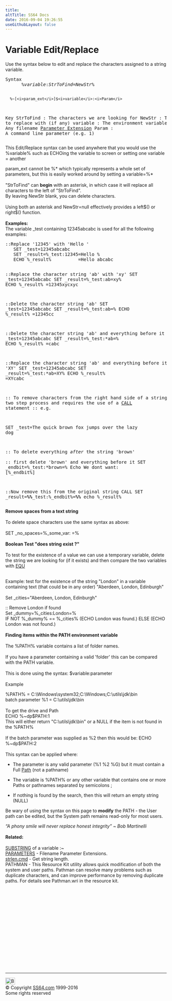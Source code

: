 ```yaml
---
title:
altTitle: SS64 Docs
date: 2016-09-04 19:26:55
useGithubLayout: false
---
```

<!-- #BeginLibraryItem "/Library/head_ntsyntax.lbi" --><!-- #EndLibraryItem --><h1>Variable Edit/Replace</h1>
<p>Use the syntax below to edit and replace the characters assigned to a string 
  variable.</p>
<pre>Syntax
      %<i>variable</i>:<i>StrToFind</i>=<i>NewStr</i>%

      %~[<i>param_ext</i>]$<i>variable</i>:<i>Param</i>

Key
   StrToFind    : The characters we are looking for
   NewStr       : The chars to replace with (if any)
   variable     : The environment variable
   param_ext    : Any filename <a href="syntax-args.html">Parameter Extension</a>
   Param        : A command line parameter (e.g. 1)</pre>
<p>This Edit/Replace syntax can be used anywhere that you would use the <span class="code">%variable%</span> such as ECHOing the variable to screen or setting one variable = another</p>
<p>param_ext cannot be<span class="code"> %* </span>which typically represents a whole set of parameters, but this is easily worked around by setting a variable<span class="code">=%*</span><br>
  <br>
"StrToFind" can <b>begin</b> with an asterisk, in which case it will replace 
  all characters to the left of "StrToFind". <br>
  By leaving <span class="code">NewStr</span> blank, you can  delete characters.<br>
  <br>
  Using both an asterisk and <span class="code">NewStr=null</span> effectively provides a left$() or right$() function.<br>
  <br>
<b>Examples:<br>
</b>The variable <span class="code">_test</span> containing <span class="code">12345abcabc</span> is
used for all the following examples: </p>
<pre>::Replace '12345' with 'Hello '
   SET _test=<span class="code">12345abcabc</span>
   SET _result=%_test:12345=Hello %
   ECHO %_result%          =<span class="code">Hello abcabc</span>

::Replace the character string 'ab' with 'xy'
   SET _test=<span class="code">12345abcabc</span>
   SET _result=%_test:ab=xy%
   ECHO %_result%          =<span class="code">12345xycxyc</span>

::Delete the character string 'ab'
   SET _test=<span class="code">12345abcabc</span>
   SET _result=%_test:ab=%
   ECHO %_result%          =<span class="code">12345cc</span>

::Delete the character string 'ab' and everything before it
   SET _test=<span class="code">12345abcabc</span>
   SET _result=%_test:*ab=% 
   ECHO %_result%          =<span class="code">cabc</span>

::Replace the character string 'ab' and everything before it with 'XY'
   SET _test=<span class="code">12345abcabc</span>
   SET _result=%_test:*ab=XY% 
   ECHO %_result%          =<span class="code">XYcabc</span>


:: To remove characters from the right hand side of a string is 
:: a two step process and requires the use of a <a href="call.html">CALL</a> statement
:: e.g.

   SET _test=<span class="code">The quick brown fox jumps over the lazy dog</span>

   :: To delete everything <i>after</i> the string 'brown'  
   :: first delete 'brown' and everything before it
   SET _endbit=%_test:<span class="code">*brown</span>=%
   Echo We dont want: [%_endbit%]

   ::Now remove this from the original string
   CALL SET _result=<b>%%</b>_test:%_endbit%=<b>%%</b>
   echo %_result% </pre>
<p>  <b>Remove spaces from a text string</b><br>
  <br>
  To delete  space characters use the same syntax as above:<br>
  <br>
  <span class="code">SET _no_spaces=%_some_var: =%</span><br>
  <br>
  <b>Boolean Test "does string exist ?"</b><br>
  <br>
  To test for the existence of a value we can use a temporary variable, delete the string we are looking for (if it exists) and then compare the two variables with <a href="if.html">EQU</a><br>
  <br>

  Example: test for the existence of the string "<span class="code">London</span>" 
  in a variable containing text (that could be in any order)  "<span class="code">Aberdeen, London, Edinburgh</span>"<br>
  <br>
  <span class="code">Set _cities="Aberdeen, London, Edinburgh"<br>

</span>
<span class="code">:: Remove London if found<br>
Set _dummy=%_cities:London=%<br>
IF NOT %_dummy% == %_cities% (ECHO London was found.) ELSE (ECHO London was not found.)</span><br>
  <br>
  <b>Finding items within the PATH environment variable</b><br>
  <br>
  The %PATH% variable contains a list of folder names.<br>
  <br>
  If you have a parameter containing a valid 'folder' this can be compared with 
  the PATH variable.<br>
  <br>
  This is done using the syntax: 
  $variable:parameter <br>
  <br>
Example</p>
<p>  %PATH% =
  <span class="code">C:\Windows\system32;C:\Windows;C:\utils\jdk\bin</span><br>
  batch parameter %1 =
  <span class="code">C:\utils\jdk\bin</span><br>
  <br>
  To get the drive and Path<br>
  <span class="code">ECHO %~dp$PATH:1</span><br>
  This will either return "C:\utils\jdk\bin" or a NULL if the item is 
  not found in the  %PATH%<br>
  <br>
  If the batch parameter was supplied as %2 then this would be:
  <span class="code">ECHO %~dp$PATH:2</span><br>
  <br>
This syntax can be applied where: </p>
<ul>
  <li> 
    <p>The parameter is any valid parameter (%1 %2 %G) but it must contain a Full 
      <a href="path.html">Path</a> (not a pathname)</p>
  </li>
  <li> 
    <p>The variable is %PATH% or any other variable that contains one or more 
      Paths or pathnames separated by semicolons ;</p>
  </li>
  <li> 
    <p>If nothing is found by the search, then this will return an empty string 
      (NULL)</p>
  </li>
</ul>
<p>Be wary of using the syntax on this page to <b>modify</b> the PATH - the User path can be edited, but the System path remains read-only for most 
users.</p>
<p><i class="quote">“A phony smile will never replace honest integrity” ~ Bob Martinelli </i><br>
  <br>
  <b>Related:</b><br>
  <br>
  <a href="syntax-substring.html">SUBSTRING</a> of a variable :~<br>
  <a href="syntax-args.html">PARAMETERS</a> - Filename Parameter Extensions.<br>
<a href="syntax-strlen.html">strlen.cmd</a> - Get string length.<br>
  PATHMAN - This Resource Kit utility allows quick modification of both the system 
  and user paths. Pathman can resolve many problems such as duplicate characters, 
  and can improve performance by removing duplicate paths. For details see Pathman.wri 
in the resource kit.</p><!-- #BeginLibraryItem "/Library/foot_nt.lbi" --><p>
<!-- windows300 -->
<ins class="adsbygoogle" style="display:inline-block;width:300px;height:250px" data-ad-client="ca-pub-6140977852749469" data-ad-slot="7649547908"></ins>
<script>
(adsbygoogle = window.adsbygoogle || []).push({});
</script></p>
<hr>
<div id="bl" class="footer"><a href="syntax-replace.html#"><img src="../images/top.png" width="30" height="22" alt="Back to the Top"></a></div>
<div id="br" class="footer, tagline">© Copyright <a href="../index.html">SS64.com</a> 1999-2016<br>
Some rights reserved</div><!-- #EndLibraryItem -->

